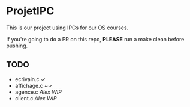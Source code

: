 # ProjetIPC
This is our project using IPCs for our OS courses.

If you're going to do a PR on this repo, **PLEASE** run a make clean before pushing.

## TODO

  - ecrivain.c ✓
  - affichage.c ~✓
  - agence.c *Alex WIP*
  - client.c *Alex WIP*
